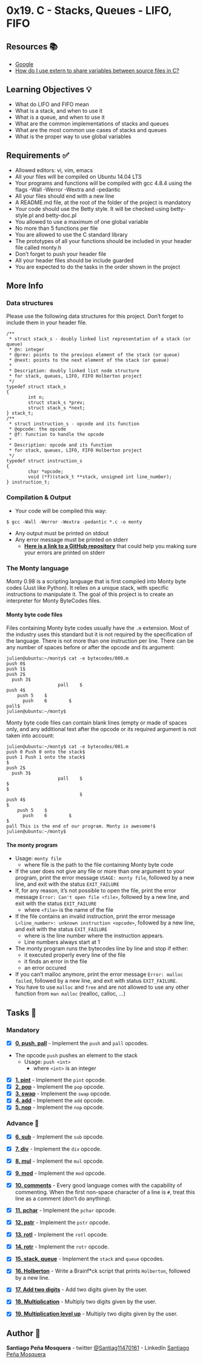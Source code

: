 # 0x19. C - Stacks, Queues - LIFO, FIFO
## Resources :books:

* [Google](https://intranet.hbtn.io/rltoken/56-bDz7IrFgcH02EkGkB3w)
* [How do I use extern to share variables between source files in C?](https://intranet.hbtn.io/rltoken/9neX6gaN6DoA-ow1INgZqw)

## Learning Objectives :bulb:
* What do LIFO and FIFO mean
* What is a stack, and when to use it
* What is a queue, and when to use it
* What are the common implementations of stacks and queues
* What are the most common use cases of stacks and queues
* What is the proper way to use global variables

## Requirements :white_check_mark:

* Allowed editors: vi, vim, emacs
* All your files will be compiled on Ubuntu 14.04 LTS
* Your programs and functions will be compiled with gcc 4.8.4 using the flags -Wall -Werror -Wextra and -pedantic
* All your files should end with a new line
* A README.md file, at the root of the folder of the project is mandatory
* Your code should use the Betty style. It will be checked using betty-style.pl and betty-doc.pl
* You allowed to use a maximum of one global variable
* No more than 5 functions per file
* You are allowed to use the C standard library
* The prototypes of all your functions should be included in your header file called monty.h
* Don’t forget to push your header file
* All your header files should be include guarded
* You are expected to do the tasks in the order shown in the project

## More Info
### Data structures
Please use the following data structures for this project. Don’t forget to include them in your header file.
```
/**
 * struct stack_s - doubly linked list representation of a stack (or queue)
 * @n: integer
 * @prev: points to the previous element of the stack (or queue)
 * @next: points to the next element of the stack (or queue)
 *
 * Description: doubly linked list node structure
 * for stack, queues, LIFO, FIFO Holberton project
 */
typedef struct stack_s
{
        int n;
        struct stack_s *prev;
        struct stack_s *next;
} stack_t;
/**
 * struct instruction_s - opcode and its function
 * @opcode: the opcode
 * @f: function to handle the opcode
 *
 * Description: opcode and its function
 * for stack, queues, LIFO, FIFO Holberton project
 */
typedef struct instruction_s
{
        char *opcode;
        void (*f)(stack_t **stack, unsigned int line_number);
} instruction_t;
```
### Compilation & Output
* Your code will be compiled this way:
```
$ gcc -Wall -Werror -Wextra -pedantic *.c -o monty
```
* Any output must be printed on stdout
* Any error message must be printed on stderr
  * **[Here is a link to a GitHub repository](https://github.com/sickill/stderred)** that could help you making sure your errors are printed on stderr
### The Monty language
Monty 0.98 is a scripting language that is first compiled into Monty byte codes (Just like Python). It relies on a unique stack, with specific instructions to manipulate it. The goal of this project is to create an interpreter for Monty ByteCodes files.

#### Monty byte code files

Files containing Monty byte codes usually have the `.m` extension. Most of the industry uses this standard but it is not required by the specification of the language. There is not more than one instruction per line. There can be any number of spaces before or after the opcode and its argument:
```
julien@ubuntu:~/monty$ cat -e bytecodes/000.m
push 0$
push 1$
push 2$
  push 3$
                   pall    $
push 4$
    push 5    $
      push    6        $
pall$
julien@ubuntu:~/monty$
```
Monty byte code files can contain blank lines (empty or made of spaces only, and any additional text after the opcode or its required argument is not taken into account:
```
julien@ubuntu:~/monty$ cat -e bytecodes/001.m
push 0 Push 0 onto the stack$
push 1 Push 1 onto the stack$
$
push 2$
  push 3$
                   pall    $
$
$
                           $
push 4$
$
    push 5    $
      push    6        $
$
pall This is the end of our program. Monty is awesome!$
julien@ubuntu:~/monty$
```
#### The monty program

* Usage: `monty file`
  * where file is the path to the file containing Monty byte code
* If the user does not give any file or more than one argument to your program, print the error message `USAGE: monty file`, followed by a new line, and exit with the status `EXIT_FAILURE`
* If, for any reason, it’s not possible to open the file, print the error message `Error: Can't open file <file>`, followed by a new line, and exit with the status `EXIT_FAILURE`
  * where `<file>` is the name of the file
* If the file contains an invalid instruction, print the error message `L<line_number>: unknown instruction <opcode>`, followed by a new line, and exit with the status `EXIT_FAILURE`
  * where is the line number where the instruction appears.
  * Line numbers always start at 1
* The monty program runs the bytecodes line by line and stop if either:
  * it executed properly every line of the file
  * it finds an error in the file
  * an error occured
* If you can’t malloc anymore, print the error message `Error: malloc failed`, followed by a new line, and exit with status `EXIT_FAILURE`.
* You have to use `malloc` and `free` and are not allowed to use any other function from `man malloc` (realloc, calloc, …)

## Tasks :page_with_curl:
### Mandatory
- [x] **[0. push, pall](./0-push_pall.c)** - Implement the `push` and `pall` opcodes.
* The opcode `push` pushes an element to the stack
  * Usage: `push <int>`
    * where `<int>` is an integer
- [x] **[1. pint](./1-pint.c)** - Implement the `pint` opcode.
- [x] **[2. pop](./2-pop.c)** - Implement the `pop` opcode.
- [x] **[3. swap](./3-swap.c)** - Implement the `swap` opcode.
- [x] **[4. add](./4-add.c)** - Implement the `add` opcode.
- [x] **[5. nop](./5-nop.c)** - Implement the `nop` opcode.
### Advance :muscle:
- [x] **[6. sub](./6-sub.c)** - Implement the `sub` opcode.
- [x] **[7. div](./7-div.c)** - Implement the `div` opcode.
- [x] **[8. mul](./8-mul.c)** - Implement the `mul` opcode.
- [x] **[9. mod](./9-mod.c)** - Implement the `mod` opcode.
- [x] **[10. comments](./main.c)** - Every good language comes with the capability of commenting. When the first non-space character of a line is `#`, treat this line as a comment (don’t do anything).
- [x] **[11. pchar](./11-pchar.c)** - Implement the `pchar` opcode.
- [x] **[12. pstr](./12-pstr.c)** - Implement the `pstr` opcode.
- [x] **[13. rotl](./13-rotl.c)** - Implement the `rotl` opcode.
- [x] **[14. rotr](./14-rotr.c)** - Implement the `rotr` opcode.
- [x] **[15. stack, queue](./15-stack_queue.c)** - Implement the `stack` and `queue` opcodes.
- [x] **[16. Holberton](./bf/1000-holberton.bf)** - Write a Brainf\*ck script that prints `Holberton`, followed by a new line.
- [x] **[17. Add two digits](./bf/1001-add.bf)** - Add two digits given by the user.
- [x] **[18. Multiplication](./bf/1002-mul.bf)** - Multiply two digits given by the user.
- [x] **[19. Multiplication level up](./bf/1003-mul.bf)** - Multiply two digits given by the user.


## Author :pencil:
**Santiago Peña Mosquera** - twitter [@Santiag11470161](https://twitter.com/Santiag11470161) - LinkedIn [Santiago Peña Mosquera](https://www.linkedin.com/in/santiago-pe%C3%B1a-mosquera-abaa20196/)
